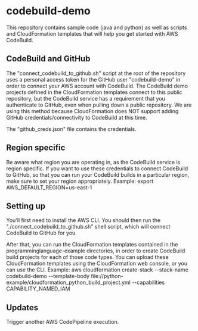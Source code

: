 # codebuild-demo

This repository contains sample code (java and python) as well as scripts and CloudFormation templates that will help you get started with AWS CodeBuild.

## CodeBuild and GitHub
The "connect_codebuild_to_github.sh" script at the root of the repository uses a personal access token for the GitHub user "codebuild-demo" in order to connect your AWS account with CodeBuild. The CodeBuild demo projects defined in the CloudFormation templates connect to this public repository, but the CodeBuild service has a requirement that you authenticate to GitHub, even when pulling down a public repository. We are using this method because CloudFormation does NOT support adding GitHub credentials/connectivity to CodeBuild at this time. 

The "github_creds.json" file contains the credentials.

## Region specific
Be aware what region you are operating in, as the CodeBuild service is region specific. If you want to use these credentials to connect CodeBuild to GitHub, so that you can run your CodeBuild builds in a particular region, make sure to set your region appropriately. 
Example: 
export AWS_DEFAULT_REGION=us-east-1

## Setting up
You'll first need to install the AWS CLI. You should then run the "./connect_codebuild_to_github.sh" shell script, which will connect CodeBuild to GitHub for you.

After that, you can run the CloudFormation templates contained in the programminglanguage-example directories, in order to create CodeBuild build projects for each of those code types. You can upload these CloudFormation templates using the CloudFormation web console, or you can use the CLI.
Example: 
aws cloudformation create-stack --stack-name codebuild-demo --template-body file://python-example/cloudformation_python_build_project.yml --capabilities CAPABILITY_NAMED_IAM

## Updates
Trigger another AWS CodePipeline execution.
